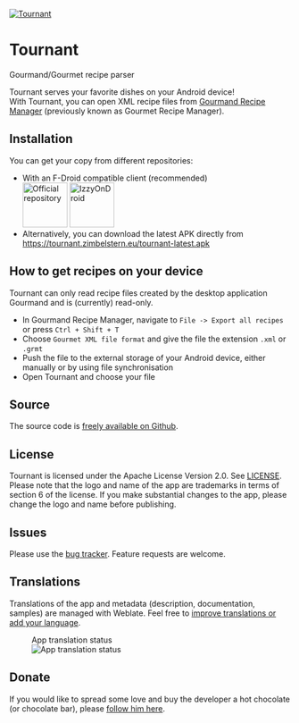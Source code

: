 <a href="https://tournant.zimbelstern.eu"><img src="https://tournant.zimbelstern.eu/favicon-152.png" alt="Tournant" style="display: block; margin: 0 auto"/></a>

# Tournant
Gourmand/Gourmet recipe parser

Tournant serves your favorite dishes on your Android device!  
With Tournant, you can open XML recipe files from [Gourmand Recipe Manager](https://github.com/GourmandRecipeManager/gourmand) (previously known as Gourmet Recipe Manager).

## Installation
You can get your copy from different repositories:
- With an F-Droid compatible client (recommended)<br/>
<a href="https://zimbelstern.eu/fdroid/repo"><img alt="Official repository" src="https://zimbelstern.eu/badge.svg" style="height: 80px"/></a>
<a href="https://apt.izzysoft.de/fdroid/repo"><img alt="IzzyOnDroid" src="https://gitlab.com/IzzyOnDroid/repo/-/raw/master/assets/IzzyOnDroid.png" style="height: 80px"/></a>
- Alternatively, you can download the latest APK directly from <https://tournant.zimbelstern.eu/tournant-latest.apk>

## How to get recipes on your device
Tournant can only read recipe files created by the desktop application Gourmand and is (currently) read-only.
- In Gourmand Recipe Manager, navigate to `File -> Export all recipes` or press `Ctrl + Shift + T`
- Choose `Gourmet XML file format` and give the file the extension `.xml` or `.grmt`
- Push the file to the external storage of your Android device, either manually or by using file synchronisation
- Open Tournant and choose your file

## Source
The source code is [freely available on Github](https://github.com/zimbelstern/Tournant/).

## License
Tournant is licensed under the Apache License Version 2.0. See [LICENSE](https://github.com/zimbelstern/Tournant/blob/master/LICENSE).
Please note that the logo and name of the app are trademarks in terms of section 6 of the license.
If you make substantial changes to the app, please change the logo and name before publishing.

## Issues
Please use the [bug tracker](https://github.com/zimbelstern/Tournant/issues). Feature requests are welcome.

## Translations
Translations of the app and metadata (description, documentation, samples) are managed with Weblate.
Feel free to [improve translations or add your language](https://hosted.weblate.org/engage/tournant/).

<figure>
<figcaption>App translation status</figcaption>
<img src="https://hosted.weblate.org/widgets/tournant/-/app/multi-blue.svg" alt="App translation status"/>

</figure>

## Donate
If you would like to spread some love and buy the developer a hot chocolate (or chocolate bar), please [follow him here](https://zimbelstern.eu/donate).